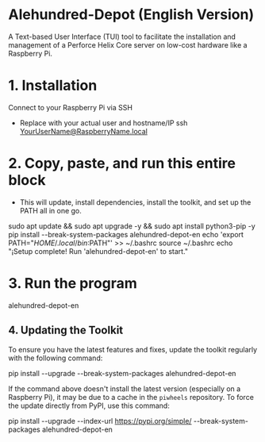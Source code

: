 # Alehundred-Depot (English Version)

A Text-based User Interface (TUI) tool to facilitate the installation and management of a Perforce Helix Core server on low-cost hardware like a Raspberry Pi.

# 1. Installation
Connect to your Raspberry Pi via SSH

- Replace with your actual user and hostname/IP
ssh YourUserName@RaspberryName.local 

# 2. Copy, paste, and run this entire block

- This will update, install dependencies, install the toolkit, and set up the PATH all in one go.

sudo apt update && sudo apt upgrade -y && sudo apt install python3-pip -y
pip install --break-system-packages alehundred-depot-en
echo 'export PATH="$HOME/.local/bin:$PATH"' >> ~/.bashrc
source ~/.bashrc
echo "¡Setup complete! Run 'alehundred-depot-en' to start."

# 3. Run the program

alehundred-depot-en

## 4. Updating the Toolkit

To ensure you have the latest features and fixes, update the toolkit regularly with the following command:

pip install --upgrade --break-system-packages alehundred-depot-en

If the command above doesn't install the latest version (especially on a Raspberry Pi), it may be due to a cache in the `piwheels` repository. To force the update directly from PyPI, use this command:

pip install --upgrade --index-url https://pypi.org/simple/ --break-system-packages alehundred-depot-en